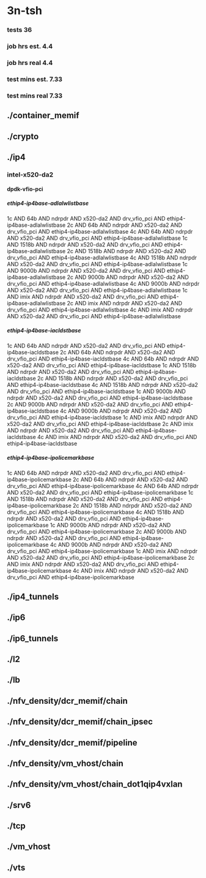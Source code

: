 # 3n-tsh
### tests 36
### job hrs est. 4.4
### job hrs real 4.4
### test mins est. 7.33
### test mins real 7.33
## ./container_memif
## ./crypto
## ./ip4
### intel-x520-da2
#### dpdk-vfio-pci
##### ethip4-ip4base-adlalwlistbase
1c AND 64b AND ndrpdr AND x520-da2 AND drv_vfio_pci AND ethip4-ip4base-adlalwlistbase
2c AND 64b AND ndrpdr AND x520-da2 AND drv_vfio_pci AND ethip4-ip4base-adlalwlistbase
4c AND 64b AND ndrpdr AND x520-da2 AND drv_vfio_pci AND ethip4-ip4base-adlalwlistbase
1c AND 1518b AND ndrpdr AND x520-da2 AND drv_vfio_pci AND ethip4-ip4base-adlalwlistbase
2c AND 1518b AND ndrpdr AND x520-da2 AND drv_vfio_pci AND ethip4-ip4base-adlalwlistbase
4c AND 1518b AND ndrpdr AND x520-da2 AND drv_vfio_pci AND ethip4-ip4base-adlalwlistbase
1c AND 9000b AND ndrpdr AND x520-da2 AND drv_vfio_pci AND ethip4-ip4base-adlalwlistbase
2c AND 9000b AND ndrpdr AND x520-da2 AND drv_vfio_pci AND ethip4-ip4base-adlalwlistbase
4c AND 9000b AND ndrpdr AND x520-da2 AND drv_vfio_pci AND ethip4-ip4base-adlalwlistbase
1c AND imix AND ndrpdr AND x520-da2 AND drv_vfio_pci AND ethip4-ip4base-adlalwlistbase
2c AND imix AND ndrpdr AND x520-da2 AND drv_vfio_pci AND ethip4-ip4base-adlalwlistbase
4c AND imix AND ndrpdr AND x520-da2 AND drv_vfio_pci AND ethip4-ip4base-adlalwlistbase
##### ethip4-ip4base-iacldstbase
1c AND 64b AND ndrpdr AND x520-da2 AND drv_vfio_pci AND ethip4-ip4base-iacldstbase
2c AND 64b AND ndrpdr AND x520-da2 AND drv_vfio_pci AND ethip4-ip4base-iacldstbase
4c AND 64b AND ndrpdr AND x520-da2 AND drv_vfio_pci AND ethip4-ip4base-iacldstbase
1c AND 1518b AND ndrpdr AND x520-da2 AND drv_vfio_pci AND ethip4-ip4base-iacldstbase
2c AND 1518b AND ndrpdr AND x520-da2 AND drv_vfio_pci AND ethip4-ip4base-iacldstbase
4c AND 1518b AND ndrpdr AND x520-da2 AND drv_vfio_pci AND ethip4-ip4base-iacldstbase
1c AND 9000b AND ndrpdr AND x520-da2 AND drv_vfio_pci AND ethip4-ip4base-iacldstbase
2c AND 9000b AND ndrpdr AND x520-da2 AND drv_vfio_pci AND ethip4-ip4base-iacldstbase
4c AND 9000b AND ndrpdr AND x520-da2 AND drv_vfio_pci AND ethip4-ip4base-iacldstbase
1c AND imix AND ndrpdr AND x520-da2 AND drv_vfio_pci AND ethip4-ip4base-iacldstbase
2c AND imix AND ndrpdr AND x520-da2 AND drv_vfio_pci AND ethip4-ip4base-iacldstbase
4c AND imix AND ndrpdr AND x520-da2 AND drv_vfio_pci AND ethip4-ip4base-iacldstbase
##### ethip4-ip4base-ipolicemarkbase
1c AND 64b AND ndrpdr AND x520-da2 AND drv_vfio_pci AND ethip4-ip4base-ipolicemarkbase
2c AND 64b AND ndrpdr AND x520-da2 AND drv_vfio_pci AND ethip4-ip4base-ipolicemarkbase
4c AND 64b AND ndrpdr AND x520-da2 AND drv_vfio_pci AND ethip4-ip4base-ipolicemarkbase
1c AND 1518b AND ndrpdr AND x520-da2 AND drv_vfio_pci AND ethip4-ip4base-ipolicemarkbase
2c AND 1518b AND ndrpdr AND x520-da2 AND drv_vfio_pci AND ethip4-ip4base-ipolicemarkbase
4c AND 1518b AND ndrpdr AND x520-da2 AND drv_vfio_pci AND ethip4-ip4base-ipolicemarkbase
1c AND 9000b AND ndrpdr AND x520-da2 AND drv_vfio_pci AND ethip4-ip4base-ipolicemarkbase
2c AND 9000b AND ndrpdr AND x520-da2 AND drv_vfio_pci AND ethip4-ip4base-ipolicemarkbase
4c AND 9000b AND ndrpdr AND x520-da2 AND drv_vfio_pci AND ethip4-ip4base-ipolicemarkbase
1c AND imix AND ndrpdr AND x520-da2 AND drv_vfio_pci AND ethip4-ip4base-ipolicemarkbase
2c AND imix AND ndrpdr AND x520-da2 AND drv_vfio_pci AND ethip4-ip4base-ipolicemarkbase
4c AND imix AND ndrpdr AND x520-da2 AND drv_vfio_pci AND ethip4-ip4base-ipolicemarkbase
## ./ip4_tunnels
## ./ip6
## ./ip6_tunnels
## ./l2
## ./lb
## ./nfv_density/dcr_memif/chain
## ./nfv_density/dcr_memif/chain_ipsec
## ./nfv_density/dcr_memif/pipeline
## ./nfv_density/vm_vhost/chain
## ./nfv_density/vm_vhost/chain_dot1qip4vxlan
## ./srv6
## ./tcp
## ./vm_vhost
## ./vts
